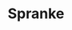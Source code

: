 ---
slug: spranke
title: Spranke
description: "Spranke is an exciting online game. Play for free directly in your browser!"
icon: /images/new_mods/Spranke.png
url: https://wowtbc.net/sprunkin/spranke/index.html
previewImage: /images/new_mods/Spranke.png
type: new mods

# SEO配置
seo:
  title: "Spranke - Play Free Online Game | Fun Browser Games"
  description: "Spranke - Play this fun online game for free in your browser. No download required!"
  ogImage: "/images/new_mods/Spranke.png"
  keywords: "spranke, online game, browser game, free game, new mods game, play online"

videoUrls:
  - https://www.youtube.com/embed/example1
  - https://www.youtube.com/embed/example2

whyPlay:
  title: "Why Play Spranke?"
  items:
    - "Immersive Gameplay: Spranke offers an engaging and immersive gaming experience that will keep you entertained for hours"
    - "Challenging Levels: Test your skills with increasingly difficult challenges and obstacles"
    - "Beautiful Graphics: Enjoy stunning visuals and smooth animations that bring the game world to life"
    - "Regular Updates: New content and features are added regularly to keep the game fresh and exciting"
    - "Free to Play: Experience all the fun without spending a penny"
    - "Community Features: Connect with other players, share strategies, and compete for high scores"
    - "Cross-Platform: Play on any device with a web browser, no downloads required"

features:
  title: "Key Features of Spranke"
  image: "/images/new_mods/Spranke.png"
  items:
    - "Intuitive Controls: Easy to learn controls make Spranke accessible for players of all skill levels"
    - "Multiple Game Modes: Enjoy various gameplay options that provide different challenges and experiences"
    - "Character Customization: Personalize your gaming experience with unique characters and items"
    - "Achievement System: Complete special tasks to earn rewards and recognition"
    - "Leaderboards: Compete with players worldwide and see who can achieve the highest scores"

characteristics:
  title: "Game Characteristics"
  image: "/images/new_mods/Spranke.png"
  items:
    - "Genre: New mods game with elements of strategy and skill"
    - "Difficulty: Suitable for both casual gamers and those seeking a challenge"
    - "Play Time: Quick sessions or extended gameplay, depending on your preference"
    - "Art Style: Vibrant and engaging visuals that enhance the gaming experience"
    - "Sound Design: Immersive audio that complements the gameplay perfectly"

info: "Spranke is an exciting online game that offers players a unique and engaging gaming experience. With its intuitive controls, stunning visuals, and challenging gameplay, Spranke provides hours of entertainment for players of all ages and skill levels. Whether you're looking for a quick gaming session during a break or an extended play session, Spranke delivers an immersive experience that will keep you coming back for more. The game features multiple levels of increasing difficulty, ensuring that players are constantly challenged as they progress. With regular updates adding new content and features, Spranke remains fresh and exciting, providing endless entertainment options for its growing community of players."

howToPlayIntro: "Welcome to Spranke! This guide will walk you through the basics and help you master the game. Whether you're a beginner or looking to improve your skills, these tips and instructions will enhance your gaming experience."

howToPlaySteps:
  - title: "Getting Started"
    description: "Begin your Spranke adventure by familiarizing yourself with the controls. Use your keyboard or mouse to navigate through the game interface. The tutorial will guide you through the basic mechanics and help you understand the objectives."
  - title: "Understanding the Objectives"
    description: "In Spranke, your main goal is to progress through levels by completing specific objectives. Each level presents unique challenges that require different strategies and approaches."
  - title: "Mastering the Controls"
    description: "Practice using the controls to improve your precision and reaction time. Spranke requires quick reflexes and strategic thinking to overcome obstacles and defeat opponents."
  - title: "Utilizing Power-ups"
    description: "Collect power-ups throughout the game to enhance your abilities and overcome difficult challenges. Each power-up offers unique advantages that can be crucial for success."
  - title: "Developing Strategies"
    description: "As you progress in Spranke, develop effective strategies for different scenarios. Analyze patterns, anticipate challenges, and adapt your approach to maximize your performance."

faq:
  title: "Frequently Asked Questions about Spranke"
  items:
    - question: "Is Spranke free to play?"
      answer: "Yes, Spranke is completely free to play directly in your web browser. No downloads or purchases are required to enjoy the full game experience."
    - question: "Can I play Spranke on mobile devices?"
      answer: "Yes, Spranke is optimized for both desktop and mobile play. You can enjoy the game on any device with a web browser and internet connection."
    - question: "Are there any in-game purchases?"
      answer: "While Spranke is free to play, there may be optional in-game purchases available for cosmetic items or additional features that don't affect core gameplay."
    - question: "How often is Spranke updated?"
      answer: "The developers regularly update Spranke with new content, features, and improvements based on player feedback and game performance."
    - question: "Can I play Spranke offline?"
      answer: "Currently, Spranke requires an internet connection to play as it's a browser-based online game."
    - question: "Is Spranke suitable for children?"
      answer: "Yes, Spranke is designed to be family-friendly and suitable for players of all ages."
    - question: "How do I report bugs or issues?"
      answer: "If you encounter any problems while playing Spranke, you can report them through the game's support page or contact the developers directly through their website."
    - question: "Still Have Questions?"
      answer: "If you have additional questions about Spranke that aren't covered in this FAQ, please visit our support center or contact our customer service team for assistance."
---